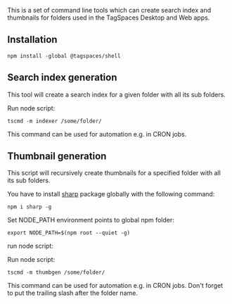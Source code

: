 This is a set of command line tools which can create search index and thumbnails for folders used in the TagSpaces Desktop and Web apps.

## Installation

    npm install -global @tagspaces/shell

## Search index generation

This tool will create a search index for a given folder with all its sub folders.

Run node script:

    tscmd -m indexer /some/folder/

This command can be used for automation e.g. in CRON jobs.

## Thumbnail generation

This script will recursively create thumbnails for a specified folder with all its sub folders.

You have to install [sharp](https://sharp.pixelplumbing.com/install) package globally with the following command:

    npm i sharp -g

Set NODE_PATH environment points to global npm folder:

    export NODE_PATH=$(npm root --quiet -g)

run node script:

Run node script:

    tscmd -m thumbgen /some/folder/

This command can be used for automation e.g. in CRON jobs.
Don't forget to put the trailing slash after the folder name.
